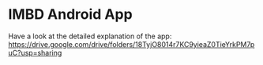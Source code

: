 # IMBD Android App
Have a look at the detailed explanation of the app: https://drive.google.com/drive/folders/18TyjO8014r7KC9yieaZ0TieYrkPM7puC?usp=sharing
